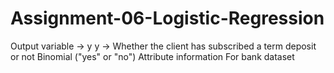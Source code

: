 # Assignment-06-Logistic-Regression
Output variable -> y  y -> Whether the client has subscribed a term deposit or not Binomial ("yes" or "no")  Attribute information For bank dataset
